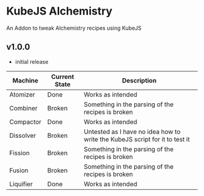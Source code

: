 # KubeJS Alchemistry

An Addon to tweak Alchemistry recipes using KubeJS

## v1.0.0
- initial release

| Machine   | Current State | Description                                                                 |
|-----------|---------------|-----------------------------------------------------------------------------|
| Atomizer  | Done          | Works as intended                                                           |
| Combiner  | Broken        | Something in the parsing of the recipes is broken                           |
| Compactor | Done          | Works as intended                                                           |
| Dissolver | Broken        | Untested as I have no idea how to write the KubeJS script for it to test it |
| Fission   | Broken        | Something in the parsing of the recipes is broken                           |
| Fusion    | Broken        | Something in the parsing of the recipes is broken                           |
| Liquifier | Done          | Works as intended                                                           |